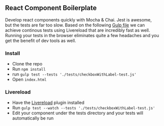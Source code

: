 ## React Component Boilerplate

Develop react components quickly with Mocha & Chai. Jest is awesome, but the tests are far too slow. Based on the following [Gulp file](http://blog.avisi.nl/2014/04/25/how-to-keep-a-fast-build-with-browserify-and-reactjs/) we can achieve continous tests using Livereload that are incredibly fast as well.  Running your tests in the browser eliminates quite a few headaches and you get the benefit of dev tools as well.

### Install

* Clone the repo
* Run `npm install`
* run `gulp test --tests './tests/checkboxWithLabel-test.js'`
* Open `index.html`

### Livereload

* Have the [Livereload](https://chrome.google.com/webstore/detail/livereload/jnihajbhpnppcggbcgedagnkighmdlei?hl=en) plugin installed
* Run `gulp test --watch --tests './tests/checkboxWithLabel-test.js'`
* Edit your component under the tests directory and your tests will automatically be run